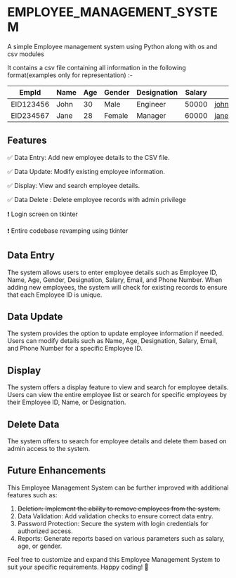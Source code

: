 # EMPLOYEE_MANAGEMENT_SYSTEM

A simple Employee management system using Python along with os and csv modules

It contains a csv file containing all information in the following format(examples only for representation) :-

| EmpId     | Name | Age | Gender | Designation | Salary | Email              | Phno        |
| --------- | ---- | --- | ------ | ----------- | ------ | ------------------ | ----------- |
| EID123456 | John | 30  | Male   | Engineer    | 50000  | john@fakemail.com* | 123456789\* |
| EID234567 | Jane | 28  | Female | Manager     | 60000  | jane@fakemail.com* | 987654321\* |

## Features

✅ Data Entry: Add new employee details to the CSV file.

✅ Data Update: Modify existing employee information.

✅ Display: View and search employee details.

✅ Data Delete : Delete employee records with admin privilege

❗ Login screen on tkinter

❗ Entire codebase revamping using tkinter

## Data Entry

The system allows users to enter employee details such as Employee ID, Name, Age, Gender, Designation, Salary, Email, and Phone Number. When adding new employees, the system will check for existing records to ensure that each Employee ID is unique.

## Data Update

The system provides the option to update employee information if needed. Users can modify details such as Name, Age, Designation, Salary, Email, and Phone Number for a specific Employee ID.

## Display

The system offers a display feature to view and search for employee details. Users can view the entire employee list or search for specific employees by their Employee ID, Name, or Designation.

## Delete Data

The system offers to search for employee details and delete them based on admin access to the system.

## Future Enhancements

This Employee Management System can be further improved with additional features such as:

1. ~~Deletion: Implement the ability to remove employees from the system.~~
2. Data Validation: Add validation checks to ensure correct data entry.
3. Password Protection: Secure the system with login credentials for authorized access.
4. Reports: Generate reports based on various parameters such as salary, age, or gender.

Feel free to customize and expand this Employee Management System to suit your specific requirements. Happy coding! 🚀
